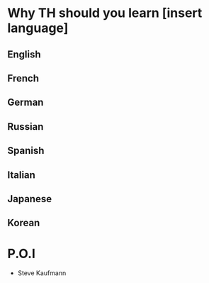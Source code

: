 # Why TH should you learn [insert language]
## English
## French
## German
## Russian
## Spanish
## Italian
## Japanese
## Korean
# P.O.I
- Steve Kaufmann